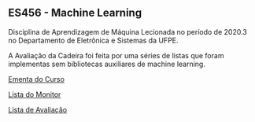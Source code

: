 ## ES456 - Machine Learning

Disciplina de Aprendizagem de Máquina Lecionada no período de 2020.3 no Departamento de Eletrônica e Sistemas da UFPE.

A Avaliação da Cadeira foi feita por uma séries de listas que foram implementas sem bibliotecas auxiliares de machine learning.

[Ementa do Curso](https://github.com/Wallace-NMelo/ES456---Machine-Learning/blob/main/Ementa%20do%20Curso.pdf)

[Lista do Monitor](https://github.com/Wallace-NMelo/ES456---Machine-Learning/blob/main/Listas%20de%20Exerc%C3%ADcio/Lista_Monitor/lista_monitor.pdf)

[Lista de Avaliação](https://github.com/Wallace-NMelo/ES456---Machine-Learning/blob/main/Listas%20de%20Exerc%C3%ADcio/Oficial/Lista_de_Exerc_cios.pdf)

